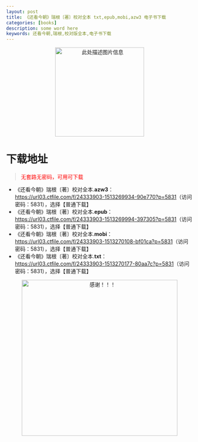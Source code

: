```yaml
---
layout: post
title: 《还看今朝》瑞根〔著〕校对全本 txt,epub,mobi,azw3 电子书下载
categories: [books]
description: some word here
keywords: 还看今朝,瑞根,校对版全本,电子书下载
---
```


<div align="center"><img src="https://qweree.cn/wp-content/uploads/2025/06/huankanjinzhao.jpg" alt="此处描述图片信息" width="240px" height="auto"></div>

# 下载地址

> <p style="color:red" >无套路无密码，可用可下载</p>

- 《还看今朝》瑞根〔著〕校对全本.**azw3**：<https://url03.ctfile.com/f/24333903-1513269934-90e770?p=5831>（访问密码：5831），选择【普通下载】
- 《还看今朝》瑞根〔著〕校对全本.**epub**：<https://url03.ctfile.com/f/24333903-1513269994-397305?p=5831>（访问密码：5831），选择【普通下载】
- 《还看今朝》瑞根〔著〕校对全本.**mobi**：<https://url03.ctfile.com/f/24333903-1513270108-bf01ca?p=5831>（访问密码：5831），选择【普通下载】
- 《还看今朝》瑞根〔著〕校对全本.**txt**：<https://url03.ctfile.com/f/24333903-1513270177-80aa7c?p=5831>（访问密码：5831），选择【普通下载】

<div align="center"><img src="https://pic.imgdb.cn/item/6707df6bd29ded1a8ce37031.gif" alt="感谢！！！" width="420px" height="auto"/></div>
